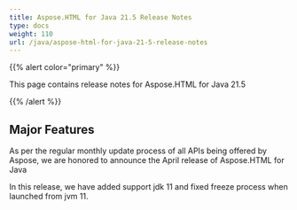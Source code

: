 ```yaml
---
title: Aspose.HTML for Java 21.5 Release Notes
type: docs
weight: 110
url: /java/aspose-html-for-java-21-5-release-notes
---
```


{{% alert color="primary" %}}

This page contains release notes for 
Aspose.HTML for Java 21.5

{{% /alert %}}
## **Major Features** ##

As per the regular monthly update process of all 
APIs being offered by Aspose, we are honored to 
announce the April release of Aspose.HTML for Java

In this release, we have added support jdk 11 and
fixed freeze process when launched from jvm 11.
